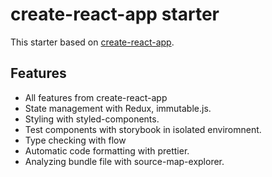 # create-react-app starter

This starter based on [create-react-app](https://github.com/facebookincubator/create-react-app).

## Features

- All features from create-react-app
- State management with Redux, immutable.js.
- Styling with styled-components.
- Test components with storybook in isolated enviromnent.
- Type checking with flow
- Automatic code formatting with prettier.
- Analyzing bundle file with source-map-explorer.
